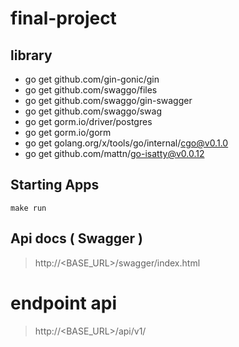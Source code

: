 # final-project

## library

- go get github.com/gin-gonic/gin
- go get github.com/swaggo/files
- go get github.com/swaggo/gin-swagger
- go get github.com/swaggo/swag
- go get gorm.io/driver/postgres
- go get gorm.io/gorm
- go get golang.org/x/tools/go/internal/cgo@v0.1.0
- go get github.com/mattn/go-isatty@v0.0.12

## Starting Apps

```
make run
```

## Api docs ( Swagger )

> http://<BASE_URL>/swagger/index.html

# endpoint api

> http://<BASE_URL>/api/v1/
